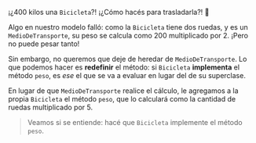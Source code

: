 ¡¿400 kilos una `Bicicleta`?! ¡¿Cómo hacés para trasladarla?! :muscle: 

Algo en nuestro modelo falló: como la `Bicicleta` tiene dos ruedas, y es un `MedioDeTransporte`, su peso se calcula como 200 multiplicado por 2. ¡Pero no puede pesar tanto!

Sin embargo, no queremos que deje de heredar de `MedioDeTransporte`. Lo que podemos hacer es **redefinir** el método: si `Bicicleta` **implementa** el método `peso`, es _ese_ el que se va a evaluar en lugar del de su superclase.

En lugar de que `MedioDeTransporte` realice el cálculo, le agregamos a la propia `Bicicleta` el método `peso`, que lo calculará como la cantidad de ruedas multiplicado por 5.

> Veamos si se entiende: hacé que `Bicicleta` implemente el método `peso`.